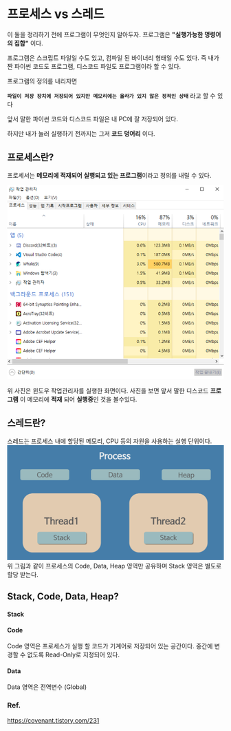 # 프로세스 vs 스레드

이 둘을 정리하기 전에 프로그램이 무엇인지 알아두자.
프로그램은 **"실행가능한 명령어의 집합"** 이다.

프로그램은 스크립트 파일일 수도 있고, 컴파일 된 바이너리 형태일 수도 있다. 즉 내가 짠 파이썬 코드도 프로그램, 디스코드 파일도 프로그램이라 할 수 있다.

프로그램의 정의를 내리자면 

**`파일이 저장 장치에 저장되어 있지만 메모리에는 올라가 있지 않은 정적인 상태`** 라고 할 수 있다

앞서 말한 파이썬 코드와 디스코드 파일은 내 PC에 잘 저장되어 있다. 

하지만 내가 눌러 실행하기 전까지는 그저 **코드 덩어리** 이다.
## 프로세스란?
프로세서는 **메모리에 적재되어 실행되고 있는 프로그램**이라고 정의를 내릴 수 있다.


![process-vs-thread-01](../images/process-vs-thread-01.png)

위 사진은 윈도우 작업관리자를 실행한 화면이다. 
사진을 보면 앞서 말한 디스코드 **프로그램** 이 메모리에 **적재** 되어 **실행중**인 것을 볼수있다.

## 스레드란?
스레드는 프로세스 내에 할당된 메모리, CPU 등의 자원을 사용하는 실행 단위이다.
![process-vs-thread.md-01.png](../images/process-vs-thread.md-01.png)
위 그림과 같이 프로세스의 Code, Data, Heap 영역만 공유하며 Stack 영역은 별도로 할당 받는다.


## Stack, Code, Data, Heap?
#### Stack
#### Code
Code 영역은 프로세스가 실행 할 코드가 기계어로 저장되어 있는 공간이다. 중간에 변경할 수 없도록 Read-Only로 지정되어 있다.
#### Data
Data 영역은 전역변수 (Global)

### Ref.
https://covenant.tistory.com/231